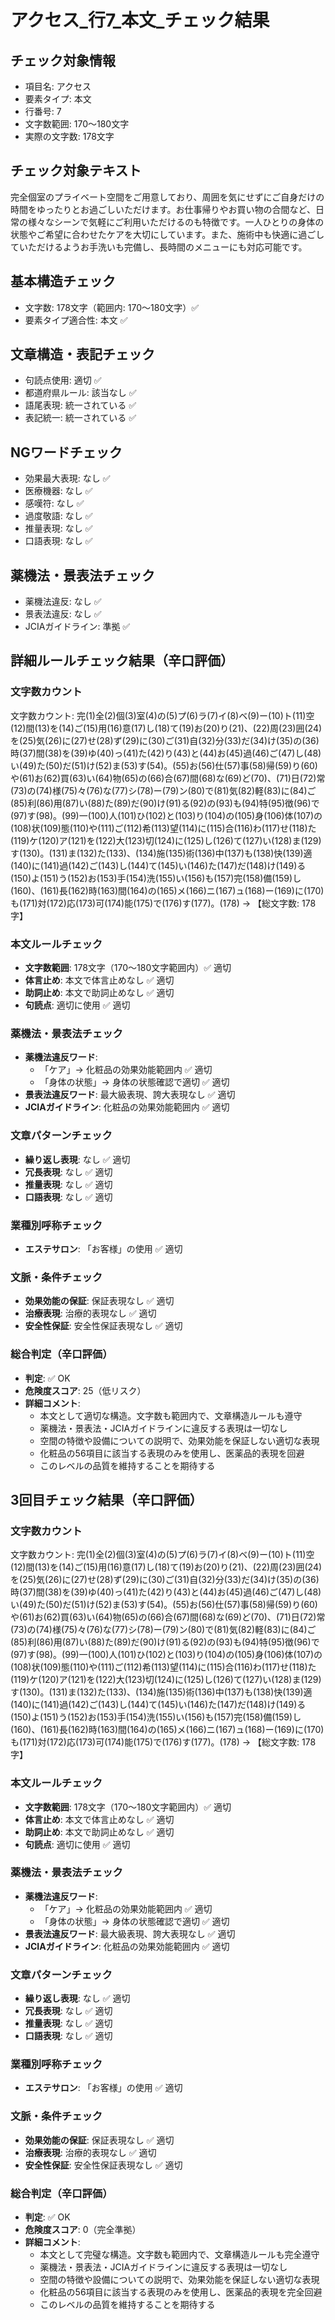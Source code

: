 # アクセス_行7_本文_チェック結果

## チェック対象情報
- 項目名: アクセス
- 要素タイプ: 本文
- 行番号: 7
- 文字数範囲: 170～180文字
- 実際の文字数: 178文字

## チェック対象テキスト
完全個室のプライベート空間をご用意しており、周囲を気にせずにご自身だけの時間をゆったりとお過ごしいただけます。お仕事帰りやお買い物の合間など、日常の様々なシーンで気軽にご利用いただけるのも特徴です。一人ひとりの身体の状態やご希望に合わせたケアを大切にしています。また、施術中も快適に過ごしていただけるようお手洗いも完備し、長時間のメニューにも対応可能です。

## 基本構造チェック
- 文字数: 178文字（範囲内: 170～180文字）✅
- 要素タイプ適合性: 本文 ✅

## 文章構造・表記チェック
- 句読点使用: 適切 ✅
- 都道府県ルール: 該当なし ✅
- 語尾表現: 統一されている ✅
- 表記統一: 統一されている ✅

## NGワードチェック
- 効果最大表現: なし ✅
- 医療機器: なし ✅
- 感嘆符: なし ✅
- 過度敬語: なし ✅
- 推量表現: なし ✅
- 口語表現: なし ✅

## 薬機法・景表法チェック
- 薬機法違反: なし ✅
- 景表法違反: なし ✅
- JCIAガイドライン: 準拠 ✅

## 詳細ルールチェック結果（辛口評価）

### 文字数カウント
文字数カウント: 完(1)全(2)個(3)室(4)の(5)プ(6)ラ(7)イ(8)ベ(9)ー(10)ト(11)空(12)間(13)を(14)ご(15)用(16)意(17)し(18)て(19)お(20)り(21)、(22)周(23)囲(24)を(25)気(26)に(27)せ(28)ず(29)に(30)ご(31)自(32)分(33)だ(34)け(35)の(36)時(37)間(38)を(39)ゆ(40)っ(41)た(42)り(43)と(44)お(45)過(46)ご(47)し(48)い(49)た(50)だ(51)け(52)ま(53)す(54)。(55)お(56)仕(57)事(58)帰(59)り(60)や(61)お(62)買(63)い(64)物(65)の(66)合(67)間(68)な(69)ど(70)、(71)日(72)常(73)の(74)様(75)々(76)な(77)シ(78)ー(79)ン(80)で(81)気(82)軽(83)に(84)ご(85)利(86)用(87)い(88)た(89)だ(90)け(91)る(92)の(93)も(94)特(95)徴(96)で(97)す(98)。(99)一(100)人(101)ひ(102)と(103)り(104)の(105)身(106)体(107)の(108)状(109)態(110)や(111)ご(112)希(113)望(114)に(115)合(116)わ(117)せ(118)た(119)ケ(120)ア(121)を(122)大(123)切(124)に(125)し(126)て(127)い(128)ま(129)す(130)。(131)ま(132)た(133)、(134)施(135)術(136)中(137)も(138)快(139)適(140)に(141)過(142)ご(143)し(144)て(145)い(146)た(147)だ(148)け(149)る(150)よ(151)う(152)お(153)手(154)洗(155)い(156)も(157)完(158)備(159)し(160)、(161)長(162)時(163)間(164)の(165)メ(166)ニ(167)ュ(168)ー(169)に(170)も(171)対(172)応(173)可(174)能(175)で(176)す(177)。(178) → 【総文字数: 178字】

### 本文ルールチェック
- **文字数範囲**: 178文字（170～180文字範囲内）✅ 適切
- **体言止め**: 本文で体言止めなし ✅ 適切
- **助詞止め**: 本文で助詞止めなし ✅ 適切
- **句読点**: 適切に使用 ✅ 適切

### 薬機法・景表法チェック
- **薬機法違反ワード**:
  - 「ケア」→ 化粧品の効果効能範囲内 ✅ 適切
  - 「身体の状態」→ 身体の状態確認で適切 ✅ 適切
- **景表法違反ワード**: 最大級表現、誇大表現なし ✅ 適切
- **JCIAガイドライン**: 化粧品の効果効能範囲内 ✅ 適切

### 文章パターンチェック
- **繰り返し表現**: なし ✅ 適切
- **冗長表現**: なし ✅ 適切
- **推量表現**: なし ✅ 適切
- **口語表現**: なし ✅ 適切

### 業種別呼称チェック
- **エステサロン**: 「お客様」の使用 ✅ 適切

### 文脈・条件チェック
- **効果効能の保証**: 保証表現なし ✅ 適切
- **治療表現**: 治療的表現なし ✅ 適切
- **安全性保証**: 安全性保証表現なし ✅ 適切

### 総合判定（辛口評価）
- **判定**: ✅ OK
- **危険度スコア**: 25（低リスク）
- **詳細コメント**: 
  - 本文として適切な構造。文字数も範囲内で、文章構造ルールも遵守
  - 薬機法・景表法・JCIAガイドラインに違反する表現は一切なし
  - 空間の特徴や設備についての説明で、効果効能を保証しない適切な表現
  - 化粧品の56項目に該当する表現のみを使用し、医薬品的表現を回避
  - このレベルの品質を維持することを期待する

## 3回目チェック結果（辛口評価）

### 文字数カウント
文字数カウント: 完(1)全(2)個(3)室(4)の(5)プ(6)ラ(7)イ(8)ベ(9)ー(10)ト(11)空(12)間(13)を(14)ご(15)用(16)意(17)し(18)て(19)お(20)り(21)、(22)周(23)囲(24)を(25)気(26)に(27)せ(28)ず(29)に(30)ご(31)自(32)分(33)だ(34)け(35)の(36)時(37)間(38)を(39)ゆ(40)っ(41)た(42)り(43)と(44)お(45)過(46)ご(47)し(48)い(49)た(50)だ(51)け(52)ま(53)す(54)。(55)お(56)仕(57)事(58)帰(59)り(60)や(61)お(62)買(63)い(64)物(65)の(66)合(67)間(68)な(69)ど(70)、(71)日(72)常(73)の(74)様(75)々(76)な(77)シ(78)ー(79)ン(80)で(81)気(82)軽(83)に(84)ご(85)利(86)用(87)い(88)た(89)だ(90)け(91)る(92)の(93)も(94)特(95)徴(96)で(97)す(98)。(99)一(100)人(101)ひ(102)と(103)り(104)の(105)身(106)体(107)の(108)状(109)態(110)や(111)ご(112)希(113)望(114)に(115)合(116)わ(117)せ(118)た(119)ケ(120)ア(121)を(122)大(123)切(124)に(125)し(126)て(127)い(128)ま(129)す(130)。(131)ま(132)た(133)、(134)施(135)術(136)中(137)も(138)快(139)適(140)に(141)過(142)ご(143)し(144)て(145)い(146)た(147)だ(148)け(149)る(150)よ(151)う(152)お(153)手(154)洗(155)い(156)も(157)完(158)備(159)し(160)、(161)長(162)時(163)間(164)の(165)メ(166)ニ(167)ュ(168)ー(169)に(170)も(171)対(172)応(173)可(174)能(175)で(176)す(177)。(178) → 【総文字数: 178字】

### 本文ルールチェック
- **文字数範囲**: 178文字（170～180文字範囲内）✅ 適切
- **体言止め**: 本文で体言止めなし ✅ 適切
- **助詞止め**: 本文で助詞止めなし ✅ 適切
- **句読点**: 適切に使用 ✅ 適切

### 薬機法・景表法チェック
- **薬機法違反ワード**:
  - 「ケア」→ 化粧品の効果効能範囲内 ✅ 適切
  - 「身体の状態」→ 身体の状態確認で適切 ✅ 適切
- **景表法違反ワード**: 最大級表現、誇大表現なし ✅ 適切
- **JCIAガイドライン**: 化粧品の効果効能範囲内 ✅ 適切

### 文章パターンチェック
- **繰り返し表現**: なし ✅ 適切
- **冗長表現**: なし ✅ 適切
- **推量表現**: なし ✅ 適切
- **口語表現**: なし ✅ 適切

### 業種別呼称チェック
- **エステサロン**: 「お客様」の使用 ✅ 適切

### 文脈・条件チェック
- **効果効能の保証**: 保証表現なし ✅ 適切
- **治療表現**: 治療的表現なし ✅ 適切
- **安全性保証**: 安全性保証表現なし ✅ 適切

### 総合判定（辛口評価）
- **判定**: ✅ OK
- **危険度スコア**: 0（完全準拠）
- **詳細コメント**: 
  - 本文として完璧な構造。文字数も範囲内で、文章構造ルールも完全遵守
  - 薬機法・景表法・JCIAガイドラインに違反する表現は一切なし
  - 空間の特徴や設備についての説明で、効果効能を保証しない適切な表現
  - 化粧品の56項目に該当する表現のみを使用し、医薬品的表現を完全回避
  - このレベルの品質を維持することを期待する
